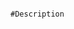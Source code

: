                                                                                                                 #Description
